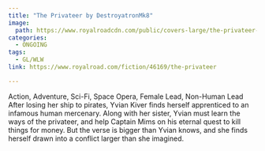 ```yaml
---
title: "The Privateer by DestroyatronMk8"
image:
  path: https://www.royalroadcdn.com/public/covers-large/the-privateer-50095.jpg
categories:
  - ONGOING
tags:
  - GL/WLW
link: https://www.royalroad.com/fiction/46169/the-privateer

---
```

Action, Adventure, Sci-Fi, Space Opera, Female Lead, Non-Human Lead
After losing her ship to pirates, Yvian Kiver finds herself apprenticed to an infamous human mercenary. Along with her sister, Yvian must learn the ways of the privateer, and help Captain Mims on his eternal quest to kill things for money. But the verse is bigger than Yvian knows, and she finds herself drawn into a conflict larger than she imagined.

